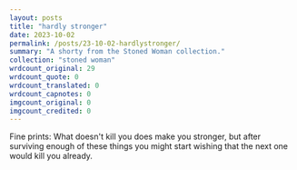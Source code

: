 ```yaml
---
layout: posts
title: "hardly stronger"
date: 2023-10-02
permalink: /posts/23-10-02-hardlystronger/
summary: "A shorty from the Stoned Woman collection."
collection: "stoned woman"
wrdcount_original: 29
wrdcount_quote: 0
wrdcount_translated: 0
wrdcount_capnotes: 0
imgcount_original: 0
imgcount_credited: 0
---
```

Fine prints: What doesn't kill you does make you stronger, but after surviving enough of these things you might start wishing that the next one would kill you already.
